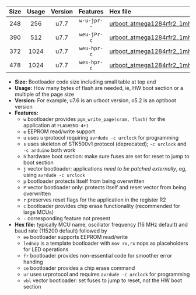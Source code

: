 |Size|Usage|Version|Features|Hex file|
|:-:|:-:|:-:|:-:|:--|
|248|256|u7.7|`w-u-jpr--`|[urboot_atmega1284rfr2_1mhz8432_115200bps_lednop_ur_vbl.hex](https://raw.githubusercontent.com/stefanrueger/urboot.hex/main/mcus/atmega1284rfr2/fcpu_1mhz8432/115200_bps/urboot_atmega1284rfr2_1mhz8432_115200bps_lednop_ur_vbl.hex)|
|390|512|u7.7|`weu-jPr-c`|[urboot_atmega1284rfr2_1mhz8432_115200bps_ee_lednop_fr_ce_ur_vbl.hex](https://raw.githubusercontent.com/stefanrueger/urboot.hex/main/mcus/atmega1284rfr2/fcpu_1mhz8432/115200_bps/urboot_atmega1284rfr2_1mhz8432_115200bps_ee_lednop_fr_ce_ur_vbl.hex)|
|372|1024|u7.7|`weu-hpr-c`|[urboot_atmega1284rfr2_1mhz8432_115200bps_ee_lednop_fr_ce_ur.hex](https://raw.githubusercontent.com/stefanrueger/urboot.hex/main/mcus/atmega1284rfr2/fcpu_1mhz8432/115200_bps/urboot_atmega1284rfr2_1mhz8432_115200bps_ee_lednop_fr_ce_ur.hex)|
|478|1024|u7.7|`wes-hpr-c`|[urboot_atmega1284rfr2_1mhz8432_115200bps_ee_lednop_fr_ce.hex](https://raw.githubusercontent.com/stefanrueger/urboot.hex/main/mcus/atmega1284rfr2/fcpu_1mhz8432/115200_bps/urboot_atmega1284rfr2_1mhz8432_115200bps_ee_lednop_fr_ce.hex)|

- **Size:** Bootloader code size including small table at top end
- **Usage:** How many bytes of flash are needed, ie, HW boot section or a multiple of the page size
- **Version:** For example, u7.6 is an urboot version, o5.2 is an optiboot version
- **Features:**
  + `w` bootloader provides `pgm_write_page(sram, flash)` for the application at `FLASHEND-4+1`
  + `e` EEPROM read/write support
  + `u` uses urprotocol requiring `avrdude -c urclock` for programming
  + `s` uses skeleton of STK500v1 protocol (deprecated); `-c urclock` and `-c arduino` both work
  + `h` hardware boot section: make sure fuses are set for reset to jump to boot section
  + `j` vector bootloader: applications *need to be patched externally*, eg, using `avrdude -c urclock`
  + `p` bootloader protects itself from being overwritten
  + `P` vector bootloader only: protects itself and reset vector from being overwritten
  + `r` preserves reset flags for the application in the register R2
  + `c` bootloader provides chip erase functionality (recommended for large MCUs)
  + `-` corresponding feature not present
- **Hex file:** typically MCU name, oscillator frequency (16 MHz default) and baud rate (115200 default) followed by
  + `ee` bootloader supports EEPROM read/write
  + `lednop` is a template bootloader with `mov rx,rx` nops as placeholders for LED operations
  + `fr` bootloader provides non-essential code for smoother error handing
  + `ce` bootloader provides a chip erase command
  + `ur` uses urprotocol and requires `avrdude -c urclock` for programming
  + `vbl` vector bootloader: set fuses to jump to reset, not the HW boot section

